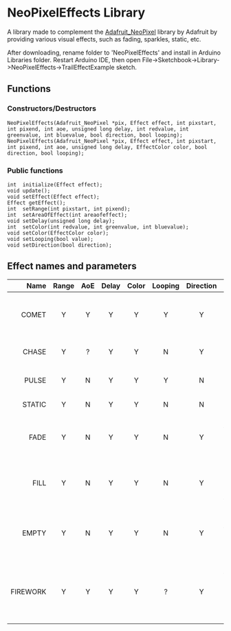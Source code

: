 # NeoPixelEffects Library

A library made to complement the [Adafruit_NeoPixel](https://github.com/adafruit/Adafruit_NeoPixel) library by Adafruit by providing various visual effects, such as fading, sparkles, static, etc.

After downloading, rename folder to 'NeoPixelEffects' and install in Arduino Libraries folder. Restart Arduino IDE, then open File->Sketchbook->Library->NeoPixelEffects->TrailEffectExample sketch.

## Functions
### Constructors/Destructors
~~~arduino
NeoPixelEffects(Adafruit_NeoPixel *pix, Effect effect, int pixstart, int pixend, int aoe, unsigned long delay, int redvalue, int greenvalue, int bluevalue, bool direction, bool looping);
NeoPixelEffects(Adafruit_NeoPixel *pix, Effect effect, int pixstart, int pixend, int aoe, unsigned long delay, EffectColor color, bool direction, bool looping);
~~~
### Public functions
~~~arduino
int  initialize(Effect effect);
void update();
void setEffect(Effect effect);
Effect getEffect();
int  setRange(int pixstart, int pixend);
int  setAreaOfEffect(int areaofeffect);
void setDelay(unsigned long delay);
int  setColor(int redvalue, int greenvalue, int bluevalue);
void setColor(EffectColor color);
void setLooping(bool value);
void setDirection(bool direction);
~~~
## Effect names and parameters
| Name | Range | AoE | Delay | Color | Looping | Direction | Description |
| ----: | :-----: | :-----: |  :---: | :-----: | :-------: | :---------: | :--- |
| COMET | Y | Y | Y | Y | Y | Y | A pixel moves across the range with a tail |
| CHASE | Y | ? | Y | Y | N | Y | A marquee chase effect |
| PULSE | Y | N | Y | Y | Y | N | Range pulses on and off |
| STATIC | Y | N | Y | Y | N | N | TV fuzz effect |
| FADE | Y | N | Y | Y | N | Y | Range fades up or down to set color then stops |
| FILL | Y | N | Y | Y | N | Y | Range fills up from one end until full then stops |
| EMPTY | Y | N | Y | Y | N | Y | Range empties from one end until empty then stops |
| FIREWORK | Y | Y | Y | Y | ? | Y | Mortar fires from one side then explodes into 2 non-looping COMETS |
